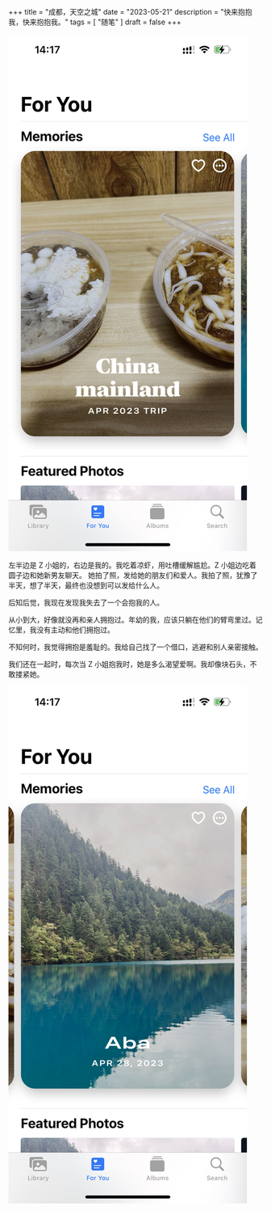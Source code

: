 +++
title = "成都，天空之城"
date = "2023-05-21"
description = "快来抱抱我，快来抱抱我。"
tags = [
    "随笔"
]
draft = false
+++

![](image-1.jpg)

左半边是 Z 小姐的，右边是我的。我吃着凉虾，用吐槽缓解尴尬。Z 小姐边吃着圆子边和她新男友聊天。
她拍了照，发给她的朋友们和爱人。我拍了照，犹豫了半天，想了半天，最终也没想到可以发给什么人。

后知后觉，我现在发现我失去了一个会抱我的人。

从小到大，好像就没再和亲人拥抱过。年幼的我，应该只躺在他们的臂弯里过。记忆里，我没有主动和他们拥抱过。

不知何时，我觉得拥抱是羞耻的。我给自己找了一个借口，逃避和别人亲密接触。

我们还在一起时，每次当 Z 小姐抱我时，她是多么渴望爱啊。我却像块石头，不敢搂紧她。

![](image-2.jpg)
